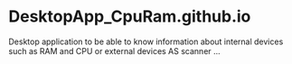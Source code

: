 # DesktopApp_CpuRam.github.io
Desktop application to be able to know information about internal devices such as RAM and CPU or external devices AS scanner ...
